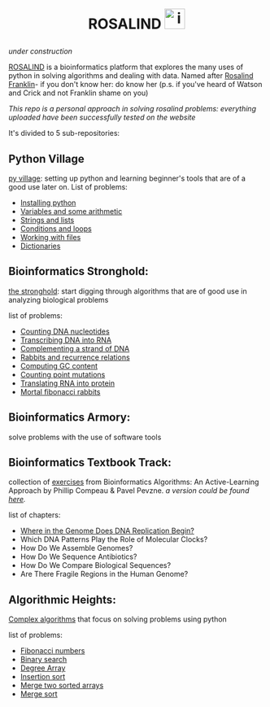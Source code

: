# <p align="center"> ROSALIND <img src="https://camo.githubusercontent.com/8189e5e3e5c0848ed6d22ea591e0cf962323ec716135617e1a3e25aae9cfe71d/68747470733a2f2f74656368737461636b2d67656e657261746f722e76657263656c2e6170702f707974686f6e2d69636f6e2e737667" alt="icon" data-canonical-src="https://techstack-generator.vercel.app/python-icon.svg" style="max-width: 100%;" width="40" height="40"> 

*under construction*

[ROSALIND](https://rosalind.info/about/) is a bioinformatics platform that explores the many uses of python in solving algorithms and dealing with data. Named after [Rosalind Franklin](https://en.wikipedia.org/wiki/Rosalind_Franklin)- if you don't know her: do know her (p.s. if you've heard of Watson and Crick and not Franklin shame on you)

*This repo is a personal approach in solving rosalind problems: everything uploaded have been successfully tested on the website*

It's divided to 5 sub-repositories:


## Python Village

[py village](./Python%20Village): setting up python and learning beginner's tools that are of a good use later on.
List of problems:
- [Installing python](Python%20Village/readme.md#INI1)
- [Variables and some arithmetic](Python%20Village/readme.md#INI2)
- [Strings and lists](Python%20Village/readme.md#INI3)
- [Conditions and loops](Python%20Village/readme.md#INI4)
- [Working with files](Python%20Village/readme.md#INI5)
- [Dictionaries](Python%20Village/readme.md#INI6)


## Bioinformatics Stronghold:

[the stronghold](./Bioinformatics%20Stronghold): start digging through algorithms that are of good use in analyzing biological problems
  
list of problems:
* [Counting DNA nucleotides](./Bioinformatics%20Stronghold/DNA.py)
* [Transcribing DNA into RNA](./Bioinformatics%20Stronghold/RNA.py)
* [Complementing a strand of DNA](./Bioinformatics%20Stronghold/REVC.py)
* [Rabbits and recurrence relations](./Bioinformatics%20Stronghold/FIB.py)
* [Computing GC content](./Bioinformatics%20Stronghold/GC.py)
* [Counting point mutations](./Bioinformatics%20Stronghold/HAMM.py)
* [Translating RNA into protein](./Bioinformatics%20Stronghold/PROT.py)
* [Mortal fibonacci rabbits](./Bioinformatics%20Stronghold/FIBD.py)

## Bioinformatics Armory: 

solve problems with the use of software tools


## Bioinformatics Textbook Track:

collection of [exercises](./Bioinformatics%20Textbook%20Track) from Bioinformatics Algorithms: An Active-Learning Approach by Phillip Compeau & Pavel Pevzne.
*a version could be found [here](https://stepic.org).*

list of chapters:
- [Where in the Genome Does DNA Replication Begin?](./Bioinformatics%20Textbook%20Track/#Chapter%201:%20Where%20in%20The%20DNA%20Does%20Replication%20Starts)
- Which DNA Patterns Play the Role of Molecular Clocks?
- How Do We Assemble Genomes?
- How Do We Sequence Antibiotics?
-  How Do We Compare Biological Sequences?
- Are There Fragile Regions in the Human Genome?

## Algorithmic Heights: 

[Complex algorithms](./Algorithmic%20Heights) that focus on solving problems using python

list of problems:
* [Fibonacci numbers](./Algorithmic%20Heights/FIBO.py)
* [Binary search](./Algorithmic%20Heights/BINS.py)
* [Degree Array](./Algorithmic%20Heights/DEG.py)
* [Insertion sort](./Algorithmic%20Heights/INS.py)
* [Merge two sorted arrays](./Algorithmic%20Heights/MER.py)
* [Merge sort](./Algorithmic%20Heights/MS.py)
